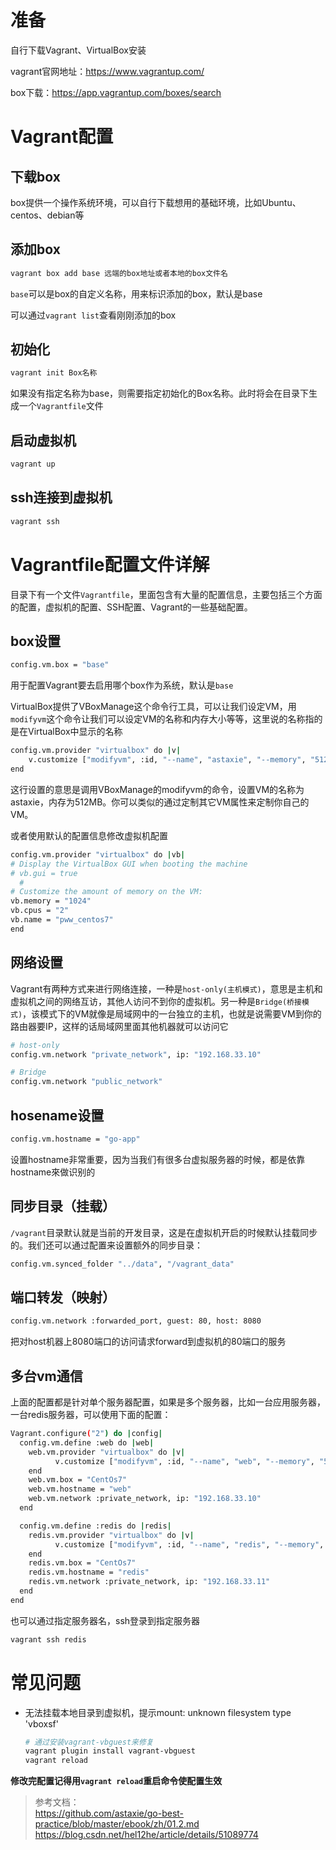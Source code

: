 # 准备
自行下载Vagrant、VirtualBox安装  

vagrant官网地址：https://www.vagrantup.com/  

box下载：https://app.vagrantup.com/boxes/search  

# Vagrant配置  
## 下载box
box提供一个操作系统环境，可以自行下载想用的基础环境，比如Ubuntu、centos、debian等  

## 添加box
```bash
vagrant box add base 远端的box地址或者本地的box文件名  
```
`base`可以是box的自定义名称，用来标识添加的box，默认是base  

可以通过`vagrant list`查看刚刚添加的box  

## 初始化
```bash
vagrant init Box名称
```
如果没有指定名称为base，则需要指定初始化的Box名称。此时将会在目录下生成一个`Vagrantfile`文件  

## 启动虚拟机
```bash
vagrant up
```

## ssh连接到虚拟机
```bash
vagrant ssh
```

# Vagrantfile配置文件详解
目录下有一个文件`Vagrantfile`，里面包含有大量的配置信息，主要包括三个方面的配置，虚拟机的配置、SSH配置、Vagrant的一些基础配置。  

## box设置
```bash
config.vm.box = "base"
```
用于配置Vagrant要去启用哪个box作为系统，默认是`base`  

VirtualBox提供了VBoxManage这个命令行工具，可以让我们设定VM，用`modifyvm`这个命令让我们可以设定VM的名称和内存大小等等，这里说的名称指的是在VirtualBox中显示的名称  
```bash
config.vm.provider "virtualbox" do |v|
    v.customize ["modifyvm", :id, "--name", "astaxie", "--memory", "512"]
end
```
这行设置的意思是调用VBoxManage的modifyvm的命令，设置VM的名称为astaxie，内存为512MB。你可以类似的通过定制其它VM属性来定制你自己的VM。

或者使用默认的配置信息修改虚拟机配置  
```bash
config.vm.provider "virtualbox" do |vb|
# Display the VirtualBox GUI when booting the machine
# vb.gui = true
  #
# Customize the amount of memory on the VM:
vb.memory = "1024"
vb.cpus = "2"
vb.name = "pww_centos7"
end
```

## 网络设置
Vagrant有两种方式来进行网络连接，一种是`host-only(主机模式)`，意思是主机和虚拟机之间的网络互访，其他人访问不到你的虚拟机。另一种是`Bridge(桥接模式)`，该模式下的VM就像是局域网中的一台独立的主机，也就是说需要VM到你的路由器要IP，这样的话局域网里面其他机器就可以访问它  
```bash
# host-only
config.vm.network "private_network", ip: "192.168.33.10"

# Bridge
config.vm.network "public_network"
```

## hosename设置
```bash
config.vm.hostname = "go-app"
```
设置hostname非常重要，因为当我们有很多台虚拟服务器的时候，都是依靠hostname來做识别的  

## 同步目录（挂载）
`/vagrant`目录默认就是当前的开发目录，这是在虚拟机开启的时候默认挂载同步的。我们还可以通过配置来设置额外的同步目录：  
```bash
config.vm.synced_folder "../data", "/vagrant_data"
```

## 端口转发（映射）
```bash
config.vm.network :forwarded_port, guest: 80, host: 8080
```
把对host机器上8080端口的访问请求forward到虚拟机的80端口的服务  

## 多台vm通信
上面的配置都是针对单个服务器配置，如果是多个服务器，比如一台应用服务器，一台redis服务器，可以使用下面的配置：
```bash
Vagrant.configure("2") do |config|
  config.vm.define :web do |web|
    web.vm.provider "virtualbox" do |v|
          v.customize ["modifyvm", :id, "--name", "web", "--memory", "512"]
    end
    web.vm.box = "CentOs7"
    web.vm.hostname = "web"
    web.vm.network :private_network, ip: "192.168.33.10"
  end

  config.vm.define :redis do |redis|
    redis.vm.provider "virtualbox" do |v|
          v.customize ["modifyvm", :id, "--name", "redis", "--memory", "512"]
    end
    redis.vm.box = "CentOs7"
    redis.vm.hostname = "redis"
    redis.vm.network :private_network, ip: "192.168.33.11"
  end
end
```

也可以通过指定服务器名，ssh登录到指定服务器  
```bash
vagrant ssh redis
```

# 常见问题
- 无法挂载本地目录到虚拟机，提示mount: unknown filesystem type 'vboxsf'  
  ```bash
  # 通过安装vagrant-vbguest来修复
  vagrant plugin install vagrant-vbguest
  vagrant reload
  ```

**修改完配置记得用`vagrant reload`重启命令使配置生效**

> 参考文档：  
> https://github.com/astaxie/go-best-practice/blob/master/ebook/zh/01.2.md  
> https://blog.csdn.net/hel12he/article/details/51089774
